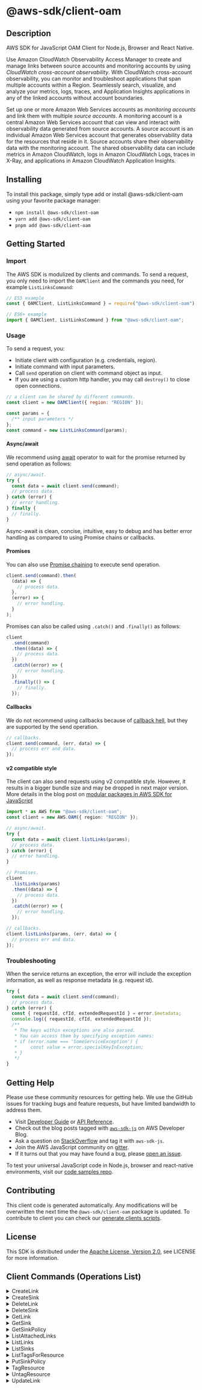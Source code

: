 <!-- generated file, do not edit directly -->

# @aws-sdk/client-oam

## Description

AWS SDK for JavaScript OAM Client for Node.js, Browser and React Native.

<p>Use Amazon CloudWatch Observability Access Manager to create and manage links between source accounts and
monitoring accounts by using <i>CloudWatch cross-account observability</i>. With
CloudWatch cross-account observability, you can monitor and troubleshoot applications that span
multiple accounts within a Region. Seamlessly search, visualize, and analyze your metrics,
logs, traces, and Application Insights applications in any of the linked accounts without account boundaries.</p>
<p>Set up one or more Amazon Web Services accounts as <i>monitoring
accounts</i> and link them with multiple <i>source accounts</i>. A
monitoring account is a central Amazon Web Services account that can view and interact with
observability data generated from source accounts. A source account is an individual Amazon Web Services account that generates observability data for the resources that reside in it.
Source accounts share their observability data with the monitoring account. The shared
observability data can include metrics in Amazon CloudWatch, logs in Amazon CloudWatch Logs, traces in X-Ray, and applications in Amazon CloudWatch Application Insights.</p>

## Installing

To install this package, simply type add or install @aws-sdk/client-oam
using your favorite package manager:

- `npm install @aws-sdk/client-oam`
- `yarn add @aws-sdk/client-oam`
- `pnpm add @aws-sdk/client-oam`

## Getting Started

### Import

The AWS SDK is modulized by clients and commands.
To send a request, you only need to import the `OAMClient` and
the commands you need, for example `ListLinksCommand`:

```js
// ES5 example
const { OAMClient, ListLinksCommand } = require("@aws-sdk/client-oam");
```

```ts
// ES6+ example
import { OAMClient, ListLinksCommand } from "@aws-sdk/client-oam";
```

### Usage

To send a request, you:

- Initiate client with configuration (e.g. credentials, region).
- Initiate command with input parameters.
- Call `send` operation on client with command object as input.
- If you are using a custom http handler, you may call `destroy()` to close open connections.

```js
// a client can be shared by different commands.
const client = new OAMClient({ region: "REGION" });

const params = {
  /** input parameters */
};
const command = new ListLinksCommand(params);
```

#### Async/await

We recommend using [await](https://developer.mozilla.org/en-US/docs/Web/JavaScript/Reference/Operators/await)
operator to wait for the promise returned by send operation as follows:

```js
// async/await.
try {
  const data = await client.send(command);
  // process data.
} catch (error) {
  // error handling.
} finally {
  // finally.
}
```

Async-await is clean, concise, intuitive, easy to debug and has better error handling
as compared to using Promise chains or callbacks.

#### Promises

You can also use [Promise chaining](https://developer.mozilla.org/en-US/docs/Web/JavaScript/Guide/Using_promises#chaining)
to execute send operation.

```js
client.send(command).then(
  (data) => {
    // process data.
  },
  (error) => {
    // error handling.
  }
);
```

Promises can also be called using `.catch()` and `.finally()` as follows:

```js
client
  .send(command)
  .then((data) => {
    // process data.
  })
  .catch((error) => {
    // error handling.
  })
  .finally(() => {
    // finally.
  });
```

#### Callbacks

We do not recommend using callbacks because of [callback hell](http://callbackhell.com/),
but they are supported by the send operation.

```js
// callbacks.
client.send(command, (err, data) => {
  // process err and data.
});
```

#### v2 compatible style

The client can also send requests using v2 compatible style.
However, it results in a bigger bundle size and may be dropped in next major version. More details in the blog post
on [modular packages in AWS SDK for JavaScript](https://aws.amazon.com/blogs/developer/modular-packages-in-aws-sdk-for-javascript/)

```ts
import * as AWS from "@aws-sdk/client-oam";
const client = new AWS.OAM({ region: "REGION" });

// async/await.
try {
  const data = await client.listLinks(params);
  // process data.
} catch (error) {
  // error handling.
}

// Promises.
client
  .listLinks(params)
  .then((data) => {
    // process data.
  })
  .catch((error) => {
    // error handling.
  });

// callbacks.
client.listLinks(params, (err, data) => {
  // process err and data.
});
```

### Troubleshooting

When the service returns an exception, the error will include the exception information,
as well as response metadata (e.g. request id).

```js
try {
  const data = await client.send(command);
  // process data.
} catch (error) {
  const { requestId, cfId, extendedRequestId } = error.$metadata;
  console.log({ requestId, cfId, extendedRequestId });
  /**
   * The keys within exceptions are also parsed.
   * You can access them by specifying exception names:
   * if (error.name === 'SomeServiceException') {
   *     const value = error.specialKeyInException;
   * }
   */
}
```

## Getting Help

Please use these community resources for getting help.
We use the GitHub issues for tracking bugs and feature requests, but have limited bandwidth to address them.

- Visit [Developer Guide](https://docs.aws.amazon.com/sdk-for-javascript/v3/developer-guide/welcome.html)
  or [API Reference](https://docs.aws.amazon.com/AWSJavaScriptSDK/v3/latest/index.html).
- Check out the blog posts tagged with [`aws-sdk-js`](https://aws.amazon.com/blogs/developer/tag/aws-sdk-js/)
  on AWS Developer Blog.
- Ask a question on [StackOverflow](https://stackoverflow.com/questions/tagged/aws-sdk-js) and tag it with `aws-sdk-js`.
- Join the AWS JavaScript community on [gitter](https://gitter.im/aws/aws-sdk-js-v3).
- If it turns out that you may have found a bug, please [open an issue](https://github.com/aws/aws-sdk-js-v3/issues/new/choose).

To test your universal JavaScript code in Node.js, browser and react-native environments,
visit our [code samples repo](https://github.com/aws-samples/aws-sdk-js-tests).

## Contributing

This client code is generated automatically. Any modifications will be overwritten the next time the `@aws-sdk/client-oam` package is updated.
To contribute to client you can check our [generate clients scripts](https://github.com/aws/aws-sdk-js-v3/tree/main/scripts/generate-clients).

## License

This SDK is distributed under the
[Apache License, Version 2.0](http://www.apache.org/licenses/LICENSE-2.0),
see LICENSE for more information.

## Client Commands (Operations List)

<details>
<summary>
CreateLink
</summary>

[Command API Reference](https://docs.aws.amazon.com/AWSJavaScriptSDK/v3/latest/client/oam/command/CreateLinkCommand/) / [Input](https://docs.aws.amazon.com/AWSJavaScriptSDK/v3/latest/Package/-aws-sdk-client-oam/Interface/CreateLinkCommandInput/) / [Output](https://docs.aws.amazon.com/AWSJavaScriptSDK/v3/latest/Package/-aws-sdk-client-oam/Interface/CreateLinkCommandOutput/)

</details>
<details>
<summary>
CreateSink
</summary>

[Command API Reference](https://docs.aws.amazon.com/AWSJavaScriptSDK/v3/latest/client/oam/command/CreateSinkCommand/) / [Input](https://docs.aws.amazon.com/AWSJavaScriptSDK/v3/latest/Package/-aws-sdk-client-oam/Interface/CreateSinkCommandInput/) / [Output](https://docs.aws.amazon.com/AWSJavaScriptSDK/v3/latest/Package/-aws-sdk-client-oam/Interface/CreateSinkCommandOutput/)

</details>
<details>
<summary>
DeleteLink
</summary>

[Command API Reference](https://docs.aws.amazon.com/AWSJavaScriptSDK/v3/latest/client/oam/command/DeleteLinkCommand/) / [Input](https://docs.aws.amazon.com/AWSJavaScriptSDK/v3/latest/Package/-aws-sdk-client-oam/Interface/DeleteLinkCommandInput/) / [Output](https://docs.aws.amazon.com/AWSJavaScriptSDK/v3/latest/Package/-aws-sdk-client-oam/Interface/DeleteLinkCommandOutput/)

</details>
<details>
<summary>
DeleteSink
</summary>

[Command API Reference](https://docs.aws.amazon.com/AWSJavaScriptSDK/v3/latest/client/oam/command/DeleteSinkCommand/) / [Input](https://docs.aws.amazon.com/AWSJavaScriptSDK/v3/latest/Package/-aws-sdk-client-oam/Interface/DeleteSinkCommandInput/) / [Output](https://docs.aws.amazon.com/AWSJavaScriptSDK/v3/latest/Package/-aws-sdk-client-oam/Interface/DeleteSinkCommandOutput/)

</details>
<details>
<summary>
GetLink
</summary>

[Command API Reference](https://docs.aws.amazon.com/AWSJavaScriptSDK/v3/latest/client/oam/command/GetLinkCommand/) / [Input](https://docs.aws.amazon.com/AWSJavaScriptSDK/v3/latest/Package/-aws-sdk-client-oam/Interface/GetLinkCommandInput/) / [Output](https://docs.aws.amazon.com/AWSJavaScriptSDK/v3/latest/Package/-aws-sdk-client-oam/Interface/GetLinkCommandOutput/)

</details>
<details>
<summary>
GetSink
</summary>

[Command API Reference](https://docs.aws.amazon.com/AWSJavaScriptSDK/v3/latest/client/oam/command/GetSinkCommand/) / [Input](https://docs.aws.amazon.com/AWSJavaScriptSDK/v3/latest/Package/-aws-sdk-client-oam/Interface/GetSinkCommandInput/) / [Output](https://docs.aws.amazon.com/AWSJavaScriptSDK/v3/latest/Package/-aws-sdk-client-oam/Interface/GetSinkCommandOutput/)

</details>
<details>
<summary>
GetSinkPolicy
</summary>

[Command API Reference](https://docs.aws.amazon.com/AWSJavaScriptSDK/v3/latest/client/oam/command/GetSinkPolicyCommand/) / [Input](https://docs.aws.amazon.com/AWSJavaScriptSDK/v3/latest/Package/-aws-sdk-client-oam/Interface/GetSinkPolicyCommandInput/) / [Output](https://docs.aws.amazon.com/AWSJavaScriptSDK/v3/latest/Package/-aws-sdk-client-oam/Interface/GetSinkPolicyCommandOutput/)

</details>
<details>
<summary>
ListAttachedLinks
</summary>

[Command API Reference](https://docs.aws.amazon.com/AWSJavaScriptSDK/v3/latest/client/oam/command/ListAttachedLinksCommand/) / [Input](https://docs.aws.amazon.com/AWSJavaScriptSDK/v3/latest/Package/-aws-sdk-client-oam/Interface/ListAttachedLinksCommandInput/) / [Output](https://docs.aws.amazon.com/AWSJavaScriptSDK/v3/latest/Package/-aws-sdk-client-oam/Interface/ListAttachedLinksCommandOutput/)

</details>
<details>
<summary>
ListLinks
</summary>

[Command API Reference](https://docs.aws.amazon.com/AWSJavaScriptSDK/v3/latest/client/oam/command/ListLinksCommand/) / [Input](https://docs.aws.amazon.com/AWSJavaScriptSDK/v3/latest/Package/-aws-sdk-client-oam/Interface/ListLinksCommandInput/) / [Output](https://docs.aws.amazon.com/AWSJavaScriptSDK/v3/latest/Package/-aws-sdk-client-oam/Interface/ListLinksCommandOutput/)

</details>
<details>
<summary>
ListSinks
</summary>

[Command API Reference](https://docs.aws.amazon.com/AWSJavaScriptSDK/v3/latest/client/oam/command/ListSinksCommand/) / [Input](https://docs.aws.amazon.com/AWSJavaScriptSDK/v3/latest/Package/-aws-sdk-client-oam/Interface/ListSinksCommandInput/) / [Output](https://docs.aws.amazon.com/AWSJavaScriptSDK/v3/latest/Package/-aws-sdk-client-oam/Interface/ListSinksCommandOutput/)

</details>
<details>
<summary>
ListTagsForResource
</summary>

[Command API Reference](https://docs.aws.amazon.com/AWSJavaScriptSDK/v3/latest/client/oam/command/ListTagsForResourceCommand/) / [Input](https://docs.aws.amazon.com/AWSJavaScriptSDK/v3/latest/Package/-aws-sdk-client-oam/Interface/ListTagsForResourceCommandInput/) / [Output](https://docs.aws.amazon.com/AWSJavaScriptSDK/v3/latest/Package/-aws-sdk-client-oam/Interface/ListTagsForResourceCommandOutput/)

</details>
<details>
<summary>
PutSinkPolicy
</summary>

[Command API Reference](https://docs.aws.amazon.com/AWSJavaScriptSDK/v3/latest/client/oam/command/PutSinkPolicyCommand/) / [Input](https://docs.aws.amazon.com/AWSJavaScriptSDK/v3/latest/Package/-aws-sdk-client-oam/Interface/PutSinkPolicyCommandInput/) / [Output](https://docs.aws.amazon.com/AWSJavaScriptSDK/v3/latest/Package/-aws-sdk-client-oam/Interface/PutSinkPolicyCommandOutput/)

</details>
<details>
<summary>
TagResource
</summary>

[Command API Reference](https://docs.aws.amazon.com/AWSJavaScriptSDK/v3/latest/client/oam/command/TagResourceCommand/) / [Input](https://docs.aws.amazon.com/AWSJavaScriptSDK/v3/latest/Package/-aws-sdk-client-oam/Interface/TagResourceCommandInput/) / [Output](https://docs.aws.amazon.com/AWSJavaScriptSDK/v3/latest/Package/-aws-sdk-client-oam/Interface/TagResourceCommandOutput/)

</details>
<details>
<summary>
UntagResource
</summary>

[Command API Reference](https://docs.aws.amazon.com/AWSJavaScriptSDK/v3/latest/client/oam/command/UntagResourceCommand/) / [Input](https://docs.aws.amazon.com/AWSJavaScriptSDK/v3/latest/Package/-aws-sdk-client-oam/Interface/UntagResourceCommandInput/) / [Output](https://docs.aws.amazon.com/AWSJavaScriptSDK/v3/latest/Package/-aws-sdk-client-oam/Interface/UntagResourceCommandOutput/)

</details>
<details>
<summary>
UpdateLink
</summary>

[Command API Reference](https://docs.aws.amazon.com/AWSJavaScriptSDK/v3/latest/client/oam/command/UpdateLinkCommand/) / [Input](https://docs.aws.amazon.com/AWSJavaScriptSDK/v3/latest/Package/-aws-sdk-client-oam/Interface/UpdateLinkCommandInput/) / [Output](https://docs.aws.amazon.com/AWSJavaScriptSDK/v3/latest/Package/-aws-sdk-client-oam/Interface/UpdateLinkCommandOutput/)

</details>
